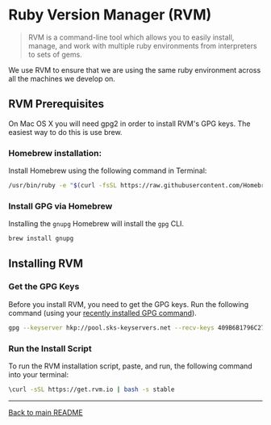 # Ruby Version Manager (RVM)

>RVM is a command-line tool which allows you to easily install, manage, and work with multiple ruby environments from interpreters to sets of gems.

We use RVM to ensure that we are using the same ruby environment across all the machines we develop on.

## RVM Prerequisites

On Mac OS X you will need gpg2 in order to install RVM's GPG keys. The easiest way to do this is use brew.

### Homebrew installation:

Install Homebrew using the following command in Terminal:

```bash
/usr/bin/ruby -e "$(curl -fsSL https://raw.githubusercontent.com/Homebrew/install/master/install)"
```

### Install GPG via Homebrew

Installing the `gnupg` Homebrew will install the `gpg` CLI.

```bash
brew install gnupg
```

## Installing RVM

### Get the GPG Keys

Before you install RVM, you need to get the GPG keys. Run the following command (using your [recently installed GPG command](#rvm-prerequisites)).

```bash
gpg --keyserver hkp://pool.sks-keyservers.net --recv-keys 409B6B1796C275462A1703113804BB82D39DC0E3 7D2BAF1CF37B13E2069D6956105BD0E739499BDB
```

### Run the Install Script

To run the RVM installation script, paste, and run, the following command into your terminal:

```bash
\curl -sSL https://get.rvm.io | bash -s stable
```

---

[Back to main README](./README.md)

